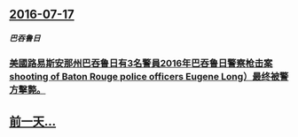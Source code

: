 ## [2016-07-17](/zh/news/2016/07/17/index.md)

##### 巴吞鲁日
### [美國路易斯安那州巴吞鲁日有3名警員2016年巴吞鲁日警察枪击案 shooting of Baton Rouge police officers Eugene Long）最终被警方擊斃。 ](/zh/news/2016/07/17/美國路易斯安那州巴吞鲁日有3名警員2016年巴吞鲁日警察枪击案-shooting-of-Baton-Rouge-poli.md)
## [前一天...](/zh/news/2016/07/16/index.md)

